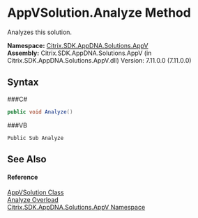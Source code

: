 # AppVSolution.Analyze Method 
 

Analyzes this solution.

**Namespace:**&nbsp;<a href="N_Citrix_SDK_AppDNA_Solutions_AppV">Citrix.SDK.AppDNA.Solutions.AppV</a><br />**Assembly:**&nbsp;Citrix.SDK.AppDNA.Solutions.AppV (in Citrix.SDK.AppDNA.Solutions.AppV.dll) Version: 7.11.0.0 (7.11.0.0)

## Syntax

###C#
```csharp
public void Analyze()
```

###VB
```vbnet
Public Sub Analyze
```


## See Also


#### Reference
<a href="T_Citrix_SDK_AppDNA_Solutions_AppV_AppVSolution">AppVSolution Class</a><br /><a href="Overload_Citrix_SDK_AppDNA_Solutions_AppV_AppVSolution_Analyze">Analyze Overload</a><br /><a href="N_Citrix_SDK_AppDNA_Solutions_AppV">Citrix.SDK.AppDNA.Solutions.AppV Namespace</a><br />